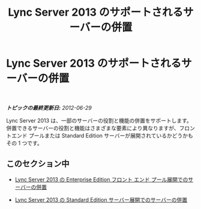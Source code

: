 ﻿---
title: Lync Server 2013 のサポートされるサーバーの併置
TOCTitle: サポートされるサーバーの併置
ms:assetid: 3be990a1-5485-4b83-b73f-947ac97821f9
ms:mtpsurl: https://technet.microsoft.com/ja-jp/library/Gg425885(v=OCS.15)
ms:contentKeyID: 48271832
ms.date: 05/19/2016
mtps_version: v=OCS.15
ms.translationtype: HT
---

# Lync Server 2013 のサポートされるサーバーの併置

 

_**トピックの最終更新日:** 2012-06-29_

Lync Server 2013 は、一部のサーバーの役割と機能の併置をサポートします。併置できるサーバーの役割と機能はさまざまな要素により異なりますが、フロントエンド プールまたは Standard Edition サーバーが展開されているかどうかもその 1 つです。

## このセクション中

  - [Lync Server 2013 の Enterprise Edition フロント エンド プール展開でのサーバーの併置](lync-server-2013-server-collocation-in-an-enterprise-edition-front-end-pool-deployment.md)

  - [Lync Server 2013 の Standard Edition サーバー展開でのサーバーの併置](lync-server-2013-server-collocation-in-a-standard-edition-server-deployment.md)

